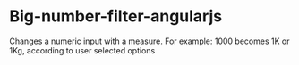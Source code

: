 # Big-number-filter-angularjs
Changes a numeric input with a measure. For example: 1000 becomes 1K or 1Kg, according to user selected options
